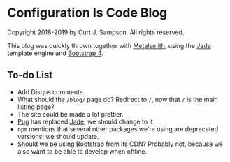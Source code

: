 Configuration Is Code Blog
==========================

Copyright 2018-2019 by Curt J. Sampson. All rights reserved.

This blog was quickly thrown together with [Metalsmith], using the
[Jade] template engine and [Bootstrap 4].

[Metalsmith]: http://www.metalsmith.io/
[Jade]: http://jadelang.net/
[Pug]: https://pugjs.org/
[Bootstrap 4]: http://v4-alpha.getbootstrap.com/


To-do List
----------

* Add Disqus comments.
* What should the `/blog/` page do? Redirect to `/`, now that `/` is
  the main listing page?
* The site could be made a lot prettier.
* [Pug] has replaced [Jade]; we should change to it.
* `npm` mentions that several other packages we're using are
  deprecated versions; we should update.
* Should we be using Bootstrap from its CDN? Probably not, because
  we also want to be able to develop when offline.
